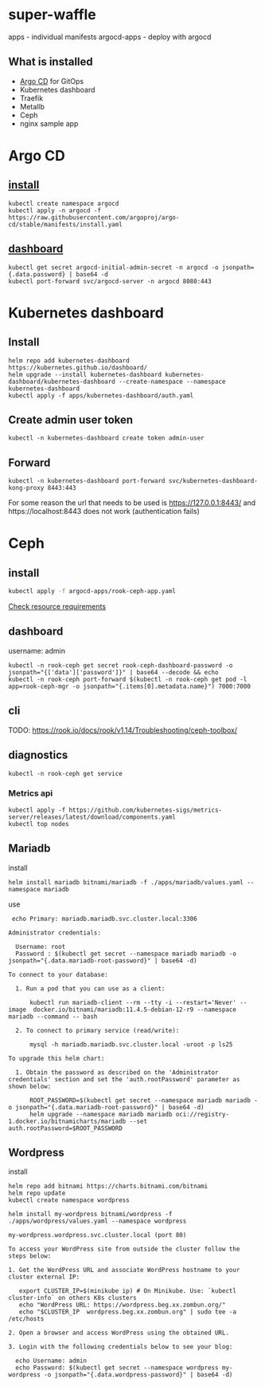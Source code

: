 # super-waffle


apps - individual manifests
argocd-apps - deploy with argocd

## What is installed

- [Argo CD](https://argo-cd.readthedocs.io/en/stable/) for GitOps
- Kubernetes dashboard
- Traefik
- Metallb
- Ceph
- nginx sample app 

# Argo CD

## [install](https://argo-cd.readthedocs.io/en/stable/)

```
kubectl create namespace argocd
kubectl apply -n argocd -f https://raw.githubusercontent.com/argoproj/argo-cd/stable/manifests/install.yaml
```

## [dashboard](https://kubernetes.io/docs/tasks/access-application-cluster/web-ui-dashboard/)

```
kubectl get secret argocd-initial-admin-secret -n argocd -o jsonpath={.data.password} | base64 -d
kubectl port-forward svc/argocd-server -n argocd 8080:443 
```

# Kubernetes dashboard


## Install

```
helm repo add kubernetes-dashboard https://kubernetes.github.io/dashboard/
helm upgrade --install kubernetes-dashboard kubernetes-dashboard/kubernetes-dashboard --create-namespace --namespace kubernetes-dashboard
kubectl apply -f apps/kubernetes-dashboard/auth.yaml 
```

## Create admin user token

```
kubectl -n kubernetes-dashboard create token admin-user 
```
## Forward

```
kubectl -n kubernetes-dashboard port-forward svc/kubernetes-dashboard-kong-proxy 8443:443
```

For some reason the url that needs to be used is https://127.0.0.1:8443/ and https://localhost:8443 does not work (authentication fails)


# Ceph 

## install

```bash
kubectl apply -f argocd-apps/rook-ceph-app.yaml
```

[Check resource requirements](https://portal.nutanix.com/page/documents/details?targetId=Nutanix-Kubernetes-Platform-v2_12:top-rook-ceph-resource-requirements-r.html)


## dashboard

username: admin

```
kubectl -n rook-ceph get secret rook-ceph-dashboard-password -o jsonpath="{['data']['password']}" | base64 --decode && echo
kubectl -n rook-ceph port-forward $(kubectl -n rook-ceph get pod -l app=rook-ceph-mgr -o jsonpath="{.items[0].metadata.name}") 7000:7000
```

## cli

TODO: https://rook.io/docs/rook/v1.14/Troubleshooting/ceph-toolbox/


## diagnostics

```
kubectl -n rook-ceph get service
```


### Metrics api

```
kubectl apply -f https://github.com/kubernetes-sigs/metrics-server/releases/latest/download/components.yaml
kubectl top nodes
```

## Mariadb

install
```
helm install mariadb bitnami/mariadb -f ./apps/mariadb/values.yaml --namespace mariadb
```

use
```
 echo Primary: mariadb.mariadb.svc.cluster.local:3306

Administrator credentials:

  Username: root
  Password : $(kubectl get secret --namespace mariadb mariadb -o jsonpath="{.data.mariadb-root-password}" | base64 -d)

To connect to your database:

  1. Run a pod that you can use as a client:

      kubectl run mariadb-client --rm --tty -i --restart='Never' --image  docker.io/bitnami/mariadb:11.4.5-debian-12-r9 --namespace mariadb --command -- bash

  2. To connect to primary service (read/write):

      mysql -h mariadb.mariadb.svc.cluster.local -uroot -p ls25

To upgrade this helm chart:

  1. Obtain the password as described on the 'Administrator credentials' section and set the 'auth.rootPassword' parameter as shown below:

      ROOT_PASSWORD=$(kubectl get secret --namespace mariadb mariadb -o jsonpath="{.data.mariadb-root-password}" | base64 -d)
      helm upgrade --namespace mariadb mariadb oci://registry-1.docker.io/bitnamicharts/mariadb --set auth.rootPassword=$ROOT_PASSWORD
```

## Wordpress

install

```
helm repo add bitnami https://charts.bitnami.com/bitnami
helm repo update
kubectl create namespace wordpress

helm install my-wordpress bitnami/wordpress -f ./apps/wordpress/values.yaml --namespace wordpress
```

```
my-wordpress.wordpress.svc.cluster.local (port 80)

To access your WordPress site from outside the cluster follow the steps below:

1. Get the WordPress URL and associate WordPress hostname to your cluster external IP:

   export CLUSTER_IP=$(minikube ip) # On Minikube. Use: `kubectl cluster-info` on others K8s clusters
   echo "WordPress URL: https://wordpress.beg.xx.zombun.org/"
   echo "$CLUSTER_IP  wordpress.beg.xx.zombun.org" | sudo tee -a /etc/hosts

2. Open a browser and access WordPress using the obtained URL.

3. Login with the following credentials below to see your blog:

  echo Username: admin
  echo Password: $(kubectl get secret --namespace wordpress my-wordpress -o jsonpath="{.data.wordpress-password}" | base64 -d)
```

